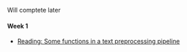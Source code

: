 Will comptete later

#### Week 1
- [Reading: Some functions in a text preprocessing pipeline](Course1/Week1/text_preprocessing.ipynb)
